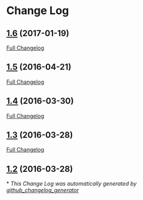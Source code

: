# Change Log

## [1.6](https://github.com/bertrandmartel/bluetooth-le-analyzer/tree/1.6) (2017-01-19)
[Full Changelog](https://github.com/bertrandmartel/bluetooth-le-analyzer/compare/1.5...1.6)

## [1.5](https://github.com/bertrandmartel/bluetooth-le-analyzer/tree/1.5) (2016-04-21)
[Full Changelog](https://github.com/bertrandmartel/bluetooth-le-analyzer/compare/1.4...1.5)

## [1.4](https://github.com/bertrandmartel/bluetooth-le-analyzer/tree/1.4) (2016-03-30)
[Full Changelog](https://github.com/bertrandmartel/bluetooth-le-analyzer/compare/1.3...1.4)

## [1.3](https://github.com/bertrandmartel/bluetooth-le-analyzer/tree/1.3) (2016-03-28)
[Full Changelog](https://github.com/bertrandmartel/bluetooth-le-analyzer/compare/1.2...1.3)

## [1.2](https://github.com/bertrandmartel/bluetooth-le-analyzer/tree/1.2) (2016-03-28)


\* *This Change Log was automatically generated by [github_changelog_generator](https://github.com/skywinder/Github-Changelog-Generator)*